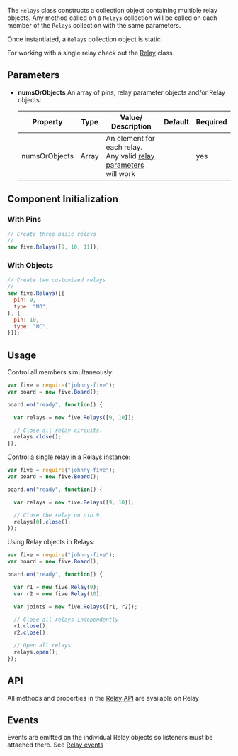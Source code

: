 The `Relays` class constructs a collection object containing multiple relay objects. Any method called on a `Relays` collection will be called on each member of the `Relays` collection with the same parameters.

Once instantiated, a `Relays` collection object is static.

For working with a single relay check out the [Relay](relay) class.

## Parameters

- **numsOrObjects** An array of pins, relay parameter objects and/or Relay objects:
  <span class="abbreviate-table">
  
  | Property | Type           | Value/ Description                     | Default | Required |
  |----------|----------------|-----------------------|---------------------------------|----------|
  | numsOrObjects       | Array | An element for each relay. Any valid [relay parameters](https://github.com/rwaldron/johnny-five/wiki/Relay#parameters) will work  |  | yes       |
  </span>

## Component Initialization

### With Pins

```js
// Create three basic relays
//
new five.Relays([9, 10, 11]);
```

### With Objects

```js
// Create two customized relays
//
new five.Relays([{
  pin: 9, 
  type: "NO",
}, {
  pin: 10, 
  type: "NC",
}]);
```


## Usage

Control all members simultaneously:

```js
var five = require("johnny-five");
var board = new five.Board();

board.on("ready", function() {

  var relays = new five.Relays([9, 10]);

  // Close all relay circuits.
  relays.close();
});
```

Control a single relay in a Relays instance:

```js
var five = require("johnny-five");
var board = new five.Board();

board.on("ready", function() {

  var relays = new five.Relays([9, 10]);

  // Close the relay on pin 9.
  relays[0].close();
});
```



Using Relay objects in Relays:


```js
var five = require("johnny-five");
var board = new five.Board();

board.on("ready", function() {

  var r1 = new five.Relay(9);
  var r2 = new five.Relay(10);

  var joints = new five.Relays([r1, r2]);

  // Close all relays independently
  r1.close();
  r2.close();

  // Open all relays.
  relays.open();
});
```

## API

All methods and properties in the [Relay API](https://github.com/rwaldron/johnny-five/wiki/Relay#api) are available on Relay

## Events

Events are emitted on the individual Relay objects so listeners must be attached there. See [Relay events](https://github.com/rwaldron/johnny-five/wiki/Relay#events)
